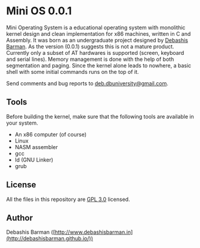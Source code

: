 # Mini OS 0.0.1
Mini Operating System is a educational operating system with monolithic kernel design and clean implementation for x86 machines, written in C and Assembly. It was born as an undergraduate project designed by [Debashis Barman](http://debashisbarman.github.io/). As the version (0.0.1) suggests this is not a mature product. Currently only a subset of AT hardwares is supported (screen, keyboard and serial lines). Memory management is done with the help of both segmentation and paging. Since the kernel alone leads to nowhere, a basic shell with some initial commands runs on the top of it.

Send comments and bug reports to [deb.dbuniversity@gmail.com](mailto:deb.dbuniversity@gmail.com).

## Tools
Before building the kernel, make sure that the following tools are available in your system.
<ul>
<li>An x86 computer (of course)</li>
<li>Linux</li>
<li>NASM assembler</li>
<li>gcc</li>
<li>ld (GNU Linker)</li>
<li>grub</li>
</ul>

## License
All the files in this repository are [GPL 3.0](http://www.gnu.org/licenses/gpl-3.0.en.html) licensed.

## Author
Debashis Barman ([http://www.debashisbarman.in](http://debashisbarman.github.io/))

